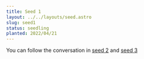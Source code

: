 ```yaml
---
title: Seed 1
layout: ../../layouts/seed.astro
slug: seed1
status: seedling
planted: 2022/04/21
---
```


You can follow the conversation in [seed 2](/seeds/seed2) and [seed 3](/seeds/seed3)
